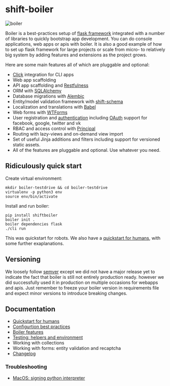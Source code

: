 # shift-boiler

![boiler](https://s3-eu-west-1.amazonaws.com/public-stuff-cdn/boiler.png)

Boiler is a best-practices setup of [flask framework](http://flask.pocoo.org/) integrated with a number of libraries to quickly bootstrap app development. You can do console applications, web apps or apis with boiler. It is also a good example of how to set up flask framework for large projects or scale from micro- to relatively big system by adding features and extensions as the project grows.


Here are some main features all of which are pluggable and optional:

  * [Click](http://click.pocoo.org/) integration for CLI apps
  * Web app scaffolding
  * API app scaffolding and [Restfulness](https://flask-restful.readthedocs.io/)
  * ORM with [SQLAlchemy](http://www.sqlalchemy.org/)
  * Database migrations with [Alembic](https://bitbucket.org/zzzeek/alembic)
  * Entity/model validation framework with [shift-schema](https://github.com/projectshift/shift-schema)
  * Localization and translations with [Babel](https://pythonhosted.org/Flask-Babel/)
  * Web forms with [WTForms](https://wtforms.readthedocs.io/en/latest/)
  * User registration and [authentication](https://flask-login.readthedocs.io/en/latest/) including [OAuth](https://pythonhosted.org/Flask-OAuth/) support for facebook, google, twitter and vk
  * RBAC and access control with [Principal](http://pythonhosted.org/Flask-Principal/)
  * Routing with lazy-views and on-demand view import
  * Set of useful Jinja additions and filters including support for versioned static assets.
  * All of the features are pluggable and optional. Use whatever you need.


## Ridiculously quick start

Create virtual environment:

```
mkdir boiler-testdrive && cd boiler-testdrive
virtualenv -p python3 env
source env/bin/activate
```

Install and run boiler:

```
pip install shiftboiler
boiler init .
boiler dependencies flask
./cli run
```

This was quickstart for robots. We also have a [quickstart for humans](docs/quickstart.md), with some further exaplanations.

## Versioning

We loosely follow [semver](https://semver.org/) except we did not have a major
release yet to indicate the fact that boiler is still not entirely production ready.
however we did successfully used it in production on multiple occasions for
webapps and apis. Just remember to freeze your boiler version in requirements
file and expect minor versions to introduce breaking changes.


## Documentation

  * [Quickstart for humans](docs/quickstart.md)
  * [Configurtion best practices](docs/config.md)
  * [Boiler features](docs/features.md)
  * [Testing: helpers and environment](docs/testing.md)
  * Working with collections
  * Working with forms: entity validation and recaptcha
  * [Changelog](docs/changelog.md)

### Troubleshooting
  
  * [MacOS: signing python interpreter](docs/sign_python.md)














